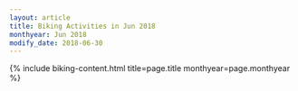 ```yaml
---
layout: article
title: Biking Activities in Jun 2018
monthyear: Jun 2018
modify_date: 2018-06-30     
---
```


{% include biking-content.html title=page.title monthyear=page.monthyear %}
